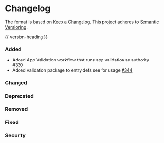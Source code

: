 # Changelog
The format is based on [Keep a Changelog](https://keepachangelog.com/en/1.0.0/).
This project adheres to [Semantic Versioning](https://semver.org/spec/v2.0.0.html).

{{ version-heading }}

### Added
- Added App Validation workflow that runs app validation as authority [#330](https://github.com/holochain/holochain/pull/330)
- Added validation package to entry defs see for usage [#344](https://github.com/holochain/holochain/pull/344)

### Changed

### Deprecated

### Removed

### Fixed

### Security

